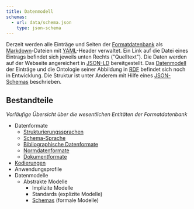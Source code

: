 ```yaml
---
title: Datenmodell
schemas:
  - url: data/schema.json
    type: json-schema
---
```


Derzeit werden alle Einträge und Seiten der [Formatdatenbank](../about) als
[Markdown](../markdown)-Dateien mit [YAML](../yaml)-Header verwaltet. Ein Link
auf die Datei eines Eintrags befindet sich jeweils unten Rechts ("Quelltext").
Die Daten werden auf der Webseite angereichert in [JSON-LD](../rdf/json-ld)
bereitgestellt.  Das [Datenmodell](../model) der Einträge und die Ontologie
seiner Abbildung in [RDF](../rdf) befindet sich noch in Entwicklung. Die
Struktur ist unter Anderem mit Hilfe eines
[JSON-Schemas](../schema/json-schema) beschrieben.

## Bestandteile

*Vorläufige Übersicht über die wesentlichen Entitäten der Formatdatenbank*

* Datenformate
  * [Strukturierungssprachen](../structure)
  * [Schema-Sprache](../schema/language)
  * [Bibliographische Datenformate](../application/bibliographic)
  * [Normdatenformate](../application/authority)
  * [Dokumentformate](../application/documents)
* [Kodierungen](../code)
* Anwendungsprofile
* Datenmodelle
  * Abstrakte Modelle
    * Implizite Modelle
    * Standards (explizite Modelle)
    * [Schemas](../schema) (formale Modelle)

<!--
*Vorläufige Übersicht über die Beziegungsarten zwischen den Entitäten*

* Jedes Datenformat (`Format`) kann `application`
* `for`
* `base`
* `model`
* `profiles`

~~~
{ ?schema data:for ?base ; data:describes ?format } 
=> { ?format data:base ?base }
~~~

-->
